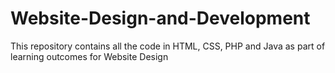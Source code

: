 # Website-Design-and-Development
This repository contains all the code in HTML, CSS, PHP and Java as part of learning outcomes for Website Design 
